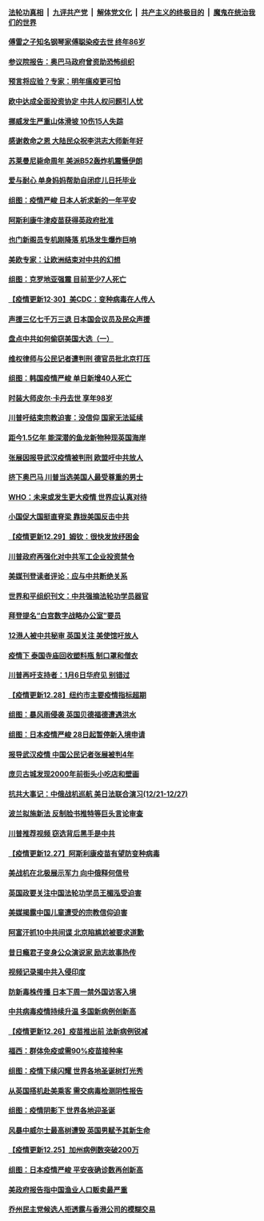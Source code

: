 

####  [法轮功真相](../../../../basic/blob/master/README.md?t=12311431) &nbsp;|&nbsp; [九评共产党](../../../../9ping.md/blob/master/README.md?t=12311431) &nbsp;|&nbsp; [解体党文化](../../../../jtdwh.md/blob/master/README.md?t=12311431)  &nbsp;|&nbsp; [共产主义的终极目的](../../../../gczydzjmd.md/blob/master/README.md?t=12311431) &nbsp;|&nbsp; [魔鬼在统治我们的世界](../../../../mgztzwmdsj.md/blob/master/README.md?t=12311431) 

#### [傅雷之子知名钢琴家傅聪染疫去世 终年86岁](../pages/nsc418/n12656559.md?t=12311431) 

#### [参议院报告：奥巴马政府曾资助恐怖组织](../pages/nsc418/n12656363.md?t=12311431) 

#### [预言将应验？专家：明年瘟疫更可怕](../pages/nsc418/n12655894.md?t=12311431) 

#### [欧中达成全面投资协定 中共人权问题引人忧](../pages/nsc418/n12655690.md?t=12311431) 

#### [挪威发生严重山体滑坡 10伤15人失踪](../pages/nsc418/n12655466.md?t=12311431) 

#### [感谢救命之恩 大陆民众祝李洪志大师新年好](../pages/nsc418/n12654344.md?t=12311431) 

#### [苏莱曼尼毙命周年 美派B52轰炸机震慑伊朗](../pages/nsc418/n12655277.md?t=12311431) 

#### [爱与耐心 单身妈妈帮助自闭症儿日托毕业](../pages/nsc418/n12654609.md?t=12311431) 

#### [组图：疫情严峻 日本人祈求新的一年平安](../pages/nsc418/n12654524.md?t=12311431) 

#### [阿斯利康牛津疫苗获得英政府批准](../pages/nsc418/n12654906.md?t=12311431) 

#### [也门新阁员专机刚降落 机场发生爆炸巨响](../pages/nsc418/n12654669.md?t=12311431) 

#### [美欧专家：让欧洲结束对中共的幻想](../pages/nsc418/n12652921.md?t=12311431) 

#### [组图：克罗地亚强震 目前至少7人死亡](../pages/nsc418/n12654494.md?t=12311431) 

#### [【疫情更新12·30】美CDC：变种病毒在人传人](../pages/nsc418/n12654235.md?t=12311431) 

#### [声援三亿七千万三退 日本国会议员及民众声援](../pages/nsc418/n12654171.md?t=12311431) 

#### [盘点中共如何偷窃美国大选（一）](../pages/nsc418/n12652922.md?t=12311431) 

#### [维权律师与公民记者遭判刑 德官员批北京打压](../pages/nsc418/n12653274.md?t=12311431) 

#### [组图：韩国疫情严峻 单日新增40人死亡](../pages/nsc418/n12651583.md?t=12311431) 

#### [时装大师皮尔‧卡丹去世 享年98岁](../pages/nsc418/n12652430.md?t=12311431) 

#### [川普吁结束宗教迫害：没信仰 国家无法延续](../pages/nsc418/n12652417.md?t=12311431) 

#### [距今1.5亿年 能深潜的鱼龙新物种现英国海岸](../pages/nsc418/n12651343.md?t=12311431) 

#### [张展因报导武汉疫情被判刑 欧盟吁中共放人](../pages/nsc418/n12652262.md?t=12311431) 

#### [挤下奥巴马 川普当选美国人最受尊重的男士](../pages/nsc418/n12652274.md?t=12311431) 

#### [WHO：未来或发生更大疫情 世界应认真对待](../pages/nsc418/n12651844.md?t=12311431) 

#### [小国促大国挺直脊梁 靠拢美国反击中共](../pages/nsc418/n12650873.md?t=12311431) 

#### [【疫情更新12.29】姆钦：很快发放纾困金](../pages/nsc418/n12651589.md?t=12311431) 

#### [川普政府再强化对中共军工企业投资禁令](../pages/nsc418/n12650967.md?t=12311431) 

#### [美媒刊登读者评论：应与中共断绝关系](../pages/nsc418/n12650962.md?t=12311431) 

#### [世界和平组织刊文：中共强摘法轮功学员器官](../pages/nsc418/n12650258.md?t=12311431) 

#### [拜登提名“白宫数字战略办公室”要员](../pages/nsc418/n12650068.md?t=12311431) 

#### [12港人被中共秘审 英国关注 美使馆吁放人](../pages/nsc418/n12649997.md?t=12311431) 

#### [疫情下 泰国寺庙回收塑料瓶 制口罩和僧衣](../pages/nsc418/n12649578.md?t=12311431) 

#### [川普再吁支持者：1月6日华府见 别错过](../pages/nsc418/n12649868.md?t=12311431) 

#### [【疫情更新12.28】纽约市主要疫情指标超期](../pages/nsc418/n12649253.md?t=12311431) 

#### [组图：暴风雨侵袭 英国贝德福德遭遇洪水](../pages/nsc418/n12649137.md?t=12311431) 

#### [组图：日本疫情严峻 28日起暂停新入境申请](../pages/nsc418/n12648750.md?t=12311431) 

#### [报导武汉疫情 中国公民记者张展被判4年](../pages/nsc418/n12649102.md?t=12311431) 

#### [庞贝古城发现2000年前街头小吃店和壁画](../pages/nsc418/n12649052.md?t=12311431) 

#### [抗共大事记：中俄战机巡航 美日法联合演习(12/21-12/27)](../pages/nsc418/n12647804.md?t=12311431) 

#### [波兰拟施新法 反制脸书推特等巨头言论审查](../pages/nsc418/n12647892.md?t=12311431) 

#### [川普推荐视频 窃选背后黑手是中共](../pages/nsc418/n12647782.md?t=12311431) 

#### [【疫情更新12.27】阿斯利康疫苗有望防变种病毒](../pages/nsc418/n12647429.md?t=12311431) 

#### [美战机在北极展示军力 向中俄释何信号](../pages/nsc418/n12645378.md?t=12311431) 

#### [英国政要关注中国法轮功学员王楣泓受迫害](../pages/nsc418/n12646757.md?t=12311431) 

#### [美媒揭露中国儿童遭受的宗教信仰迫害](../pages/nsc418/n12646725.md?t=12311431) 

#### [阿富汗抓10中共间谍 北京陷尴尬被要求道歉](../pages/nsc418/n12646735.md?t=12311431) 

#### [昔日瘾君子变身公众演说家 励志故事热传](../pages/nsc418/n12646477.md?t=12311431) 

#### [视频记录揭中共入侵印度](../pages/nsc418/n12646489.md?t=12311431) 

#### [防新毒株传播 日本下周一禁外国访客入境](../pages/nsc418/n12646537.md?t=12311431) 

#### [中共病毒疫情持续升温 多国新病例创新高](../pages/nsc418/n12646569.md?t=12311431) 

#### [【疫情更新12.26】疫苗推出前 法新病例锐减](../pages/nsc418/n12646347.md?t=12311431) 

#### [福西：群体免疫或需90%疫苗接种率](../pages/nsc418/n12646240.md?t=12311431) 

#### [组图：疫情下续闪耀 世界各地圣诞树灯光秀](../pages/nsc418/n12646149.md?t=12311431) 

#### [从英国搭机赴美乘客 需交病毒检测阴性报告](../pages/nsc418/n12645337.md?t=12311431) 

#### [组图：疫情阴影下 世界各地迎圣诞](../pages/nsc418/n12645212.md?t=12311431) 

#### [风暴中威尔士最高树遭毁 英国男赋予其新生命](../pages/nsc418/n12644809.md?t=12311431) 

#### [【疫情更新12.25】加州病例数突破200万](../pages/nsc418/n12644666.md?t=12311431) 

#### [组图：日本疫情严峻 平安夜确诊数再创新高](../pages/nsc418/n12644499.md?t=12311431) 

#### [美政府报告指中国渔业人口贩卖最严重](../pages/nsc418/n12644327.md?t=12311431) 

#### [乔州民主党候选人拒透露与香港公司的模糊交易](../pages/nsc418/n12643329.md?t=12311431) 

